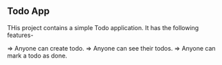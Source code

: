 ## Todo App

THis project contains a simple Todo application.
It has the following features-

=> Anyone can create todo.
=> Anyone can see their todos.
=> Anyone can mark a todo as done.


